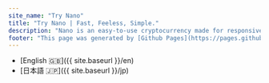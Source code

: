 ```yaml
---
site_name: "Try Nano"
title: "Try Nano | Fast, Feeless, Simple."
description: "Nano is an easy-to-use cryptocurrency made for responsive peer to peer transactions. Anyone can send Nano to anyone else securely and instantly with absolutely no fees. Try it now in less than 5 minutes."
footer: "This page was generated by [Github Pages](https://pages.github.com). This site is not affiliated with [nano.org](https://nano.org)."
---
```

* [English 🇬🇧]({{ site.baseurl }}/en)
* [日本語 🇯🇵]({{ site.baseurl }}/jp)